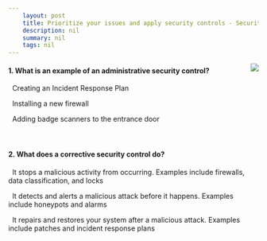 ```yaml
---
    layout: post
    title: Prioritize your issues and apply security controls - Security control types and functions
    description: nil
    summary: nil
    tags: nil
---
```



 <a target="_blank" href="https://docs.microsoft.com/en-us/learn/modules/tm-prioritize-your-issues-and-apply-security-controls/3-categorize-each-security-control-type/"><i class="fas fa-external-link-alt"></i> </a>
 <img align="right" src="https://docs.microsoft.com/en-us/learn/achievements/prioritize-your-issues-and-apply-security-controls.svg">
####  1. What is an example of an administrative security control?


<i class='fas fa-check-square' style='color: Dodgerblue;'></i> &nbsp;&nbsp;Creating an Incident Response Plan

<i class='far fa-square'></i> &nbsp;&nbsp;Installing a new firewall

<i class='far fa-square'></i> &nbsp;&nbsp;Adding badge scanners to the entrance door
<br />
<br />
<br />

####  2. What does a corrective security control do?


<i class='far fa-square'></i> &nbsp;&nbsp;It stops a malicious activity from occurring. Examples include firewalls, data classification, and locks

<i class='far fa-square'></i> &nbsp;&nbsp;It detects and alerts a malicious attack before it happens. Examples include honeypots and alarms

<i class='fas fa-check-square' style='color: Dodgerblue;'></i> &nbsp;&nbsp;It repairs and restores your system after a malicious attack. Examples include patches and incident response plans
<br />
<br />
<br />
